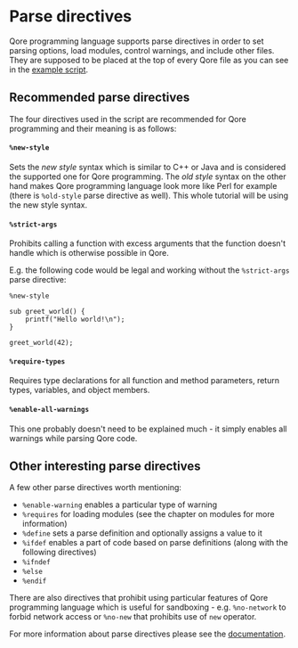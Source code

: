 # Parse directives

Qore programming language supports parse directives in order to set parsing options, load modules, control warnings, and
include other files. They are supposed to be placed at the top of every Qore file as you can see in
the [example script](hello_world.q).

## Recommended parse directives

The four directives used in the script are recommended for Qore programming and their meaning is as follows:

#### `%new-style`

Sets the *new style* syntax which is similar to C++ or Java and is considered the supported one for Qore programming.
The *old style* syntax on the other hand makes Qore programming language look more like Perl for example (there is
`%old-style` parse directive as well). This whole tutorial will be using the new style syntax.

#### `%strict-args`

Prohibits calling a function with excess arguments that the function doesn't handle which is otherwise possible in Qore.

E.g. the following code would be legal and working without the `%strict-args` parse directive:
```
%new-style

sub greet_world() {
    printf("Hello world!\n");
}

greet_world(42);
```

#### `%require-types`

Requires type declarations for all function and method parameters, return types, variables, and object members.

#### `%enable-all-warnings`

This one probably doesn't need to be explained much - it simply enables all warnings while parsing Qore code.

## Other interesting parse directives

A few other parse directives worth mentioning:

- `%enable-warning` enables a particular type of warning
- `%requires` for loading modules (see the chapter on modules for more information)
- `%define` sets a parse definition and optionally assigns a value to it
- `%ifdef` enables a part of code based on parse definitions (along with the following directives)
- `%ifndef`
- `%else`
- `%endif`

There are also directives that prohibit using particular features of Qore programming language which is useful for
sandboxing - e.g. `%no-network` to forbid network access or `%no-new` that prohibits use of `new` operator.

For more information about parse directives please see the
[documentation](https://docs.qore.org/current/lang/html/parse_directives.html).
